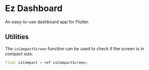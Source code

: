 # Ez Dashboard

An easy-to-use dashboard app for Flutter.

## Utilities

The `isCompactScreen` function can be used to check if the screen is in compact size.

```dart
final isCompact = ref.isCompactScreen;
```